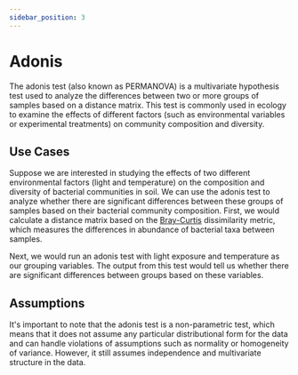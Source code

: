 ```yaml
---
sidebar_position: 3
---
```


# Adonis

The adonis test (also known as PERMANOVA) is a multivariate hypothesis test used to analyze the differences between two or more groups of samples based on a distance matrix. This test is commonly used in ecology to examine the effects of different factors (such as environmental variables or experimental treatments) on community composition and diversity.


## Use Cases

Suppose we are interested in studying the effects of two different environmental factors (light and temperature) on the composition and diversity of bacterial communities in soil. We can use the adonis test to analyze whether there are significant differences between these groups of samples based on their bacterial community composition. First, we would calculate a distance matrix based on the [Bray-Curtis](../distance/bray_curtis.md) dissimilarity metric, which measures the differences in abundance of bacterial taxa between samples.

Next, we would run an adonis test with light exposure and temperature as our grouping variables. The output from this test would tell us whether there are significant differences between groups based on these variables.

## Assumptions

It's important to note that the adonis test is a non-parametric test, which means that it does not assume any particular distributional form for the data and can handle violations of assumptions such as normality or homogeneity of variance. However, it still assumes independence and multivariate structure in the data.